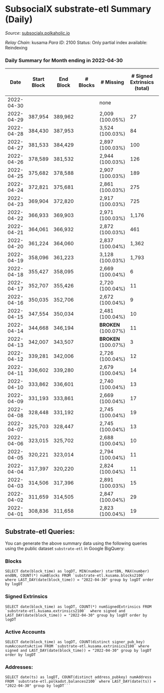 # SubsocialX substrate-etl Summary (Daily)

_Source_: [subsocialx.polkaholic.io](https://subsocialx.polkaholic.io)

*Relay Chain*: kusama
*Para ID*: 2100
Status: Only partial index available: Reindexing


### Daily Summary for Month ending in 2022-04-30


| Date | Start Block | End Block | # Blocks | # Missing | # Signed Extrinsics (total) | # Active Accounts | # Addresses with Balances | # Events | # Transfers | # XCM Transfers In | # XCM Transfers Out |
| ---- | ----------- | --------- | -------- | --------- | --------------------------- | ----------------- | ------------------------- | -------- | ----------- | ------------------ | ------------------- |
| 2022-04-30 |  |  |  | none  |  |  | 33,745 |  |   |   |   |
| 2022-04-29 | 387,954 | 389,962 |  | 2,009 (100.05%) | 27 | 14 |  | 4,095 |   |   |   |
| 2022-04-28 | 384,430 | 387,953 |  | 3,524 (100.03%) | 84 | 45 |  | 7,167 |   |   |   |
| 2022-04-27 | 381,533 | 384,429 |  | 2,897 (100.03%) | 100 | 45 |  | 6,175 |   |   |   |
| 2022-04-26 | 378,589 | 381,532 |  | 2,944 (100.03%) | 126 | 48 |  | 6,386 |   |   |   |
| 2022-04-25 | 375,682 | 378,588 |  | 2,907 (100.03%) | 189 | 88 |  | 6,547 |   |   |   |
| 2022-04-24 | 372,821 | 375,681 |  | 2,861 (100.03%) | 275 | 128 |  | 6,768 |   |   |   |
| 2022-04-23 | 369,904 | 372,820 |  | 2,917 (100.03%) | 725 | 294 |  | 8,635 |   |   |   |
| 2022-04-22 | 366,933 | 369,903 |  | 2,971 (100.03%) | 1,176 | 460 |  | 10,105 |   |   |   |
| 2022-04-21 | 364,061 | 366,932 |  | 2,872 (100.03%) | 461 | 172 |  | 100,930 | 33,370  |   |   |
| 2022-04-20 | 361,224 | 364,060 |  | 2,837 (100.04%) | 1,362 | 478 |  | 11,547 |   |   |   |
| 2022-04-19 | 358,096 | 361,223 |  | 3,128 (100.03%) | 1,793 | 503 |  | 13,895 | 1  |   |   |
| 2022-04-18 | 355,427 | 358,095 |  | 2,669 (100.04%) | 6 | 5 |  | 5,351 |   |   |   |
| 2022-04-17 | 352,707 | 355,426 |  | 2,720 (100.04%) | 11 | 9 |  | 5,464 |   |   |   |
| 2022-04-16 | 350,035 | 352,706 |  | 2,672 (100.04%) | 9 | 9 |  | 5,363 |   |   |   |
| 2022-04-15 | 347,554 | 350,034 |  | 2,481 (100.04%) | 10 | 7 |  | 4,983 |   |   |   |
| 2022-04-14 | 344,668 | 346,194 |  |  **BROKEN** (100.07%) | 11 | 10 |  | 3,080 |   |   |   |
| 2022-04-13 | 342,007 | 343,507 |  |  **BROKEN** (100.07%) | 3 | 5 |  | 3,011 |   |   |   |
| 2022-04-12 | 339,281 | 342,006 |  | 2,726 (100.04%) | 12 | 12 |  | 5,478 |   |   |   |
| 2022-04-11 | 336,602 | 339,280 |  | 2,679 (100.04%) | 14 | 10 |  | 5,387 |   |   |   |
| 2022-04-10 | 333,862 | 336,601 |  | 2,740 (100.04%) | 13 | 11 |  | 5,508 |   |   |   |
| 2022-04-09 | 331,193 | 333,861 |  | 2,669 (100.04%) | 17 | 10 |  | 5,378 |   |   |   |
| 2022-04-08 | 328,448 | 331,192 |  | 2,745 (100.04%) | 19 | 10 |  | 5,529 |   |   |   |
| 2022-04-07 | 325,703 | 328,447 |  | 2,745 (100.04%) | 13 | 10 |  | 5,518 |   |   |   |
| 2022-04-06 | 323,015 | 325,702 |  | 2,688 (100.04%) | 10 | 8 |  | 5,397 |   |   |   |
| 2022-04-05 | 320,221 | 323,014 |  | 2,794 (100.04%) | 11 | 9 |  | 5,612 |   |   |   |
| 2022-04-04 | 317,397 | 320,220 |  | 2,824 (100.04%) | 11 | 10 |  | 5,665 |   |   |   |
| 2022-04-03 | 314,506 | 317,396 |  | 2,891 (100.03%) | 15 | 11 |  | 5,810 |   |   |   |
| 2022-04-02 | 311,659 | 314,505 |  | 2,847 (100.04%) | 29 | 25 |  | 5,749 |   |   |   |
| 2022-04-01 | 308,836 | 311,658 |  | 2,823 (100.04%) | 19 | 12 |  | 5,678 |   |   |   |

## Substrate-etl Queries:
You can generate the above summary data using the following queries using the public dataset `substrate-etl` in Google BigQuery:


### Blocks
```
SELECT date(block_time) as logDT, MIN(number) startBN, MAX(number) endBN, COUNT(*) numBlocks FROM `substrate-etl.kusama.blocks2100`  where LAST_DAY(date(block_time)) = "2022-04-30" group by logDT order by logDT
```


### Signed Extrinsics
```
SELECT date(block_time) as logDT, COUNT(*) numSignedExtrinsics FROM `substrate-etl.kusama.extrinsics2100`  where signed and LAST_DAY(date(block_time)) = "2022-04-30" group by logDT order by logDT
```


### Active Accounts
```
SELECT date(block_time) as logDT, COUNT(distinct signer_pub_key) numAccountsActive FROM `substrate-etl.kusama.extrinsics2100` where signed and LAST_DAY(date(block_time)) = "2022-04-30" group by logDT order by logDT
```


### Addresses:
```
SELECT date(ts) as logDT, COUNT(distinct address_pubkey) numAddress FROM `substrate-etl.polkadot.balances2100` where LAST_DAY(date(ts)) = "2022-04-30" group by logDT```

